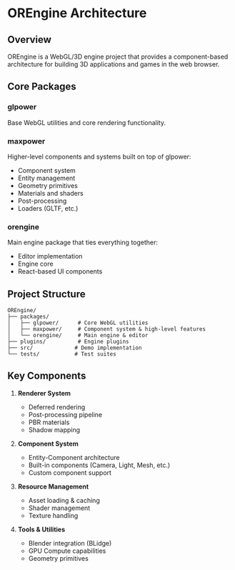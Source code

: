 # OREngine Architecture

## Overview

OREngine is a WebGL/3D engine project that provides a component-based architecture for building 3D applications and games in the web browser.

## Core Packages

### glpower

Base WebGL utilities and core rendering functionality.

### maxpower

Higher-level components and systems built on top of glpower:

- Component system
- Entity management
- Geometry primitives
- Materials and shaders
- Post-processing
- Loaders (GLTF, etc.)

### orengine

Main engine package that ties everything together:

- Editor implementation
- Engine core
- React-based UI components

## Project Structure

```
OREngine/
├── packages/
│   ├── glpower/      # Core WebGL utilities
│   ├── maxpower/     # Component system & high-level features
│   └── orengine/     # Main engine & editor
├── plugins/          # Engine plugins
├── src/             # Demo implementation
└── tests/           # Test suites
```

## Key Components

1. **Renderer System**

   - Deferred rendering
   - Post-processing pipeline
   - PBR materials
   - Shadow mapping

2. **Component System**

   - Entity-Component architecture
   - Built-in components (Camera, Light, Mesh, etc.)
   - Custom component support

3. **Resource Management**

   - Asset loading & caching
   - Shader management
   - Texture handling

4. **Tools & Utilities**
   - Blender integration (BLidge)
   - GPU Compute capabilities
   - Geometry primitives
